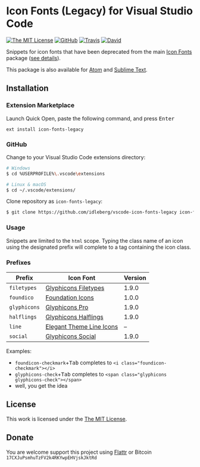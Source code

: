 # Icon Fonts (Legacy) for Visual Studio Code

[![The MIT License](https://img.shields.io/badge/license-MIT-orange.svg?style=flat-square)](http://opensource.org/licenses/MIT)
[![GitHub](https://img.shields.io/github/release/idleberg/vscode-icon-fonts-legacy.svg?style=flat-square)](https://github.com/idleberg/vscode-icon-fonts-legacy-legacy/releases)
[![Travis](https://img.shields.io/travis/idleberg/vscode-icon-fonts-legacy.svg?style=flat-square)](https://travis-ci.org/idleberg/vscode-icon-fonts-legacy)
[![David](https://img.shields.io/david/dev/idleberg/vscode-icon-fonts-legacy.svg?style=flat-square)](https://david-dm.org/idleberg/vscode-icon-fonts-legacy?type=dev)

Snippets for icon fonts that have been deprecated from the main [Icon Fonts](https://github.com/idleberg/vscode-icon-fonts) package ([see details](#prefixes)).

This package is also available for [Atom](https://github.com/idleberg/atom-icon-fonts-legacy) and [Sublime Text](https://github.com/idleberg/sublime-icon-fonts-legacy).

## Installation

### Extension Marketplace

Launch Quick Open, paste the following command, and press <kbd>Enter</kbd>

`ext install icon-fonts-legacy`

### GitHub

Change to your Visual Studio Code extensions directory:

```bash
# Windows
$ cd %USERPROFILE%\.vscode\extensions

# Linux & macOS
$ cd ~/.vscode/extensions/
```

Clone repository as `icon-fonts-legacy`:

```bash
$ git clone https://github.com/idleberg/vscode-icon-fonts-legacy icon-fonts-legacy
```

### Usage

Snippets are limited to the `html` scope. Typing the class name of an icon using the designated prefix will complete to a tag containing the icon class.

### Prefixes

Prefix         | Icon Font                           | Version
---------------|-------------------------------------|--------
`filetypes`    | [Glyphicons Filetypes][filetypes]   | 1.9.0
`foundico`     | [Foundation Icons][foundico]        | 1.0.0
`glyphicons`   | [Glyphicons Pro][glyphicons]        | 1.9.0
`halflings`    | [Glyphicons Halflings][halflings]   | 1.9.0
`line`         | [Elegant Theme Line Icons][line]    | –
`social`       | [Glyphicons Social][social]         | 1.9.0

Examples:

* `foundicon-checkmark`+<kbd>Tab</kbd> completes to `<i class="foundicon-checkmark"></i>`
* `glyphicons-check`+<kbd>Tab</kbd> completes to `<span class="glyphicons glyphicons-check"></span>`
* well, you get the idea

## License

This work is licensed under the [The MIT License](LICENSE.md).

## Donate

You are welcome support this project using [Flattr](https://flattr.com/submit/auto?user_id=idleberg&url=https://github.com/idleberg/atom-icon-fonts-legacy) or Bitcoin `17CXJuPsmhuTzFV2k4RKYwpEHVjskJktRd`

[filetypes]: http://glyphicons.com
[foundico]: https://github.com/zurb/foundation-icons/tree/original-implementation
[glyphicons]: http://glyphicons.com
[halflings]: http://glyphicons.com
[line]: https://www.elegantthemes.com/blog/resources/elegant-icon-font
[social]: http://glyphicons.com
